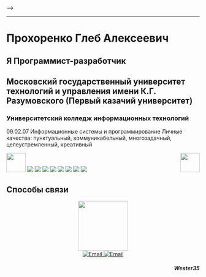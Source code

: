 <!-- <h1 align="center">Hi there, I'm <a href="https://daniilshat.ru/" target="_blank">Gleb</a> 
<img src="https://github.com/blackcater/blackcater/raw/main/images/Hi.gif" height="32"/></h1>
<h3 align="center">Computer science student, IT news writer from Russia 🇷🇺</h3>
⚡ Fun fact: ._?
<!--
**Wester35/Wester35** is a ✨ _special_ ✨ repository because its `README.md` (this file) appears on your GitHub profile.

Here are some ideas to get you started:

- 🔭 I’m currently working on ...
- 🌱 I’m currently learning ...
- 👯 I’m looking to collaborate on ...
- 🤔 I’m looking for help with ...
- 💬 Ask me about ...
- 📫 How to reach me: ...
- 😄 Pronouns: ...
-  ...
--> -->


---

# Прохоренко Глеб Алексеевич
## Я Программист-разработчик

## Московский государственный университет технологий и управления имени К.Г. Разумовского (Первый казачий университет)
### Университетский колледж информационных технологий
  09.02.07 Информационные cистемы
  и программирование
  Личные качества: пунктуальный, коммуникабельный, многозадачный, целеустремленный,
  креативный

<div id="about">
  <img src="https://user-images.githubusercontent.com/74038190/212284087-bbe7e430-757e-4901-90bf-4cd2ce3e1852.gif" width="50"/>
  <img src="https://img.shields.io/badge/python-f5d400?style=for-the-badge&logo=python"/>
  <img src="https://img.shields.io/badge/Django-006b2a?style=for-the-badge&logo=Django"/>
  <img src="https://img.shields.io/badge/git-grey?style=for-the-badge&logo=git">
  <img src="https://img.shields.io/badge/Linux-blue?style=for-the-badge&logo=Linux"/>
  <img src="https://img.shields.io/badge/C-5944c1?style=for-the-badge&logo=C" />
  <img src="https://img.shields.io/badge/C%23-5944c1?style=for-the-badge&logo=C%23"/>
  <img src="https://img.shields.io/badge/Unity-8A2BE2?style=for-the-badge&logo=Unity"/>
  <img src="https://img.shields.io/badge/PostgreSQL-fff?style=for-the-badge&logo=PostgreSQL"/>
  <img align="right" src="https://user-images.githubusercontent.com/74038190/212284087-bbe7e430-757e-4901-90bf-4cd2ce3e1852.gif" width="50"/>
</div>

## Способы связи 
<div id="coding" align="center">
  <img src="https://media.giphy.com/media/M9gbBd9nbDrOTu1Mqx/giphy.gif" width="130"/>
</div>

<div id="badges" align="center">
  <!-- <a href="">
    <img src="https://img.shields.io/badge/Telegram-blue?style=for-the-badge&logo=Telegram&logoColor=white" alt="Telegram"/>
  </a> -->
   <a href="mailto:prokhorenko.g.a@ya.ru&body=HelloWorld">
    <img src="https://img.shields.io/badge/Email-A60000?style=for-the-badge&logo=Google&logoColor=yellow" alt="Email"/>
  </a>
  <a href="https://github.com/Wester35">
    <img src="https://img.shields.io/badge/GitHub-grey?style=for-the-badge&logo=GitHub&logoColor=wite" alt="Email"/>
  </a>
</div>


<h5 align="right">Wester35</h5>
